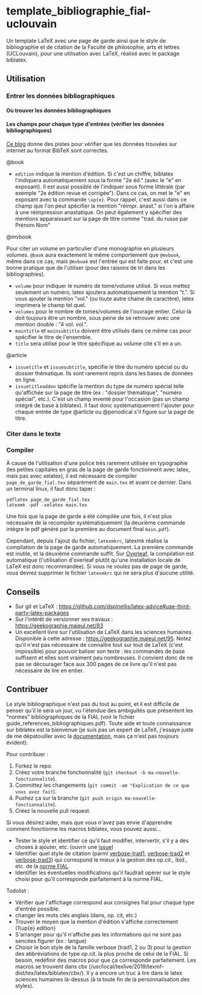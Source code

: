 # template_bibliographie_fial-uclouvain
Un template LaTeX avec une page de garde ainsi que le style de bibliographie et de citation de la Faculté de philosophie, arts et lettres (UCLouvain), pour une utilisation avec LaTeX, réalisé avec le package biblatex.

## Utilisation

### Entrer les données bibliographiques

#### Où trouver les données bibliographiques

#### Les champs pour chaque type d'entrées (vérifier les données bibliographiques)

[Ce blog](https://serialmentor.com/blog/2015/10/2/Bibtex) donne des pistes pour vérifier que les données trouvées sur internet au format BibTeX sont correctes.

@book

* `edition` indique la mention d'édition. Si c'est un chiffre, biblatex l'indiquera automatiquement sous la forme "2e éd." (avec le "e" en exposant). Il est aussi possible de l'indiquer sous forme littérale (par exemple "2e édition revue et corrigée"). Dans ce cas, on met le "e" en exposant avec la commande `\up{e}`. Pour rappel, c'est aussi dans ce champ que l'on peut spécifier la mention "réimpr. anast." si l'on a affaire à une réimpression anastatique. On peut également y spécifier des mentions apparaissant sur la page de titre comme "trad. du russe par Prénom Nom"

@mvbook

Pour citer un volume en particulier d'une monographie en plusieurs volumes. `@book` aura exactement le même comportement que `@mvbook`, même dans ce cas, mais `@mvbook` est l'entrée qui est faite pour, et c'est une bonne pratique que de l'utiliser (pour des raisons de tri dans les bibliographies).

* `volume` pour indiquer le numéro de tome/volume utilisé. Si vous mettez seulement un numéro, latex ajoutera automatiquement la mention "t.". Si vous ajouter la mention "vol." (ou toute autre chaine de caractère), latex imprimera le champ tel quel.
* `volumes` pour le nombre de tomes/volumes de l'ouvrage entier. Celui-là doit toujours être un nombre, sous peine de se retrouver avec une mention double : "4 vol. vol.".
* `maintitle` et `mainsubtitle` doivent être utilisés dans ce même cas pour spécifier le titre de l'ensemble.
* `title` sera utilisé pour le titre spécifique au volume cité s'il en a un.

@article

* `issuetitle` et `issuesubtitle`, spécifie le titre du numéro spécial ou du dossier thématique. Ils sont rarement repris dans les bases de données en ligne.
* `issuetitleaddon` spécifie la mention du type de numéro spécial telle qu'affichée sur la page de titre (ex : "dossier thématique", "numéro spécial", etc.). C'est un champ inventé pour l'occasion (pas un champ intégré de base à biblatex). Il faut donc systématiquement l'ajouter pour chaque entrée de type @article ou @periodical s'il figure sur la page de titre.

### Citer dans le texte

### Compiler

À cause de l'utilisation d'une police très rarement utilisée en typographie (les petites capitales en gras de la page de garde fonctionnent avec latex, mais pas avec xelatex), il est nécessaire de compiler `page_de_garde_fial.tex` séparément de `main.tex` et avant ce dernier. Dans un terminal linux, il faut donc taper :

    pdflatex page_de_garde_fial.tex
    latexmk -pdf -xelatex main.tex

Une fois que la page de garde a été compilée une fois, il n'est plus nécessaire de la recompiler systématiquement (la deuxième commande intègre le pdf généré par la première au document final `main.pdf`).

Cependant, depuis l'ajout du fichier, `latexmkrc`, latexmk réalise la compilation de la page de garde automatiquement. La première commande est inutile, et la deuxième commande suffit. Sur [Overleaf](https://fr.overleaf.com/login), la compilation est automatique (l'utilisation d'overleaf plutôt qu'une installation locale de LaTeX est donc recommandée). Si vous ne voulez pas de page de garde, vous devrez supprimer le fichier `latexmkrc` qui ne sera plus d'aucune utilité.

## Conseils

* Sur git et LaTeX : https://github.com/dspinellis/latex-advice#use-third-party-latex-packages
* Sur l'intérêt de versionner ses travaux : https://geekographie.maieul.net/83
* Un excellent livre sur l'utilisation de LaTeX dans les sciences humaines. Disponible à cette adresse : https://geekographie.maieul.net/95. Notez qu'il n'est pas nécessaire de connaître tout sur tout de LaTeX (c'est impossible) pour pouvoir baliser son texte : les commandes de base suffisent et elles sont vraiment peu nombreuses. Il convient donc de ne pas se décourager face aux 300 pages de ce livre qu'il n'est pas nécessaire de lire en entier.

## Contribuer

Le style bibliographique n'est pas du tout au point, et il est difficile de penser qu'il le sera un jour, vu l'étendue des ambiguités que présentent les “normes” bibliographiques de la FIAL (voir le fichier guide_references_bibliographiques.pdf). Toute aide et toute connaissance sur biblatex est la bienvenue (je suis pas un expert de LaTeX, j'essaye juste de me dépatouiller avec la [documentation](http://mirrors.ibiblio.org/CTAN/macros/latex/contrib/biblatex/doc/biblatex.pdf), mais ça n'est pas toujours évident).

Pour contribuer :

1. Forkez le repo.
2. Créez votre branche fonctionnalité (`git checkout -b ma-nouvelle-fonctionnalite`).
3. Committez les changements (`git commit -am "Explication de ce que vous avez fait`).
4. Pushez ça sur la branche (`git push origin ma-nouvelle-fonctionnalite`).
5. Créez la nouvelle pull request.

Si vous désirez aider, mais que vous n'avez pas envie d'apprendre comment fonctionne les macros biblatex, vous pouvez aussi...

* Tester le style et identifier ce qu'il faut modifier, intervertir, s'il y a des choses à ajouter, etc. (ouvrir une [issue](https://github.com/jeromevillebrun/template_bibliographie_fial-uclouvain/issues))
* Identifier quel style de citation (parmi [verbose-trad1](http://mirrors.ibiblio.org/CTAN/macros/latex/exptl/biblatex/doc/examples/74-style-verbose-trad1-biber.pdf), [verbose-trad2](http://ctan.math.utah.edu/ctan/tex-archive/macros/latex/contrib/biblatex/doc/examples/75-style-verbose-trad2-bibtex.pdf) et [verbose-trad3](http://ctan.math.washington.edu/tex-archive/macros/latex/exptl/biblatex/doc/examples/76-style-verbose-trad3-bibtex.pdf)) qui correspond le mieux à la gestion des op.cit., ibid., etc. de la [norme FIAL](https://github.com/jeromevillebrun/template_bibliographie_fial-uclouvain/blob/master/guide_references_bibliographiques.pdf).
* Identifier les éventuelles modifications qu'il faudrait opérer sur le style choisi pour qu'il corresponde parfaitement à la norme FIAL.

Todolist :

* Vérifier que l'affichage correspond aux consignes fial pour chaque type d'entrée possible.
* changer les mots clés anglais (dans, op. cit, etc.)
* Trouver le moyen que la mention d'édition s'affiche correctement (1\up{e} edition}
* S'arranger pour qu'il n'affiche pas les informations qui ne sont pas sencées figurer (ex : langue)
* Choisir le bon style de la famille verbose (trad1, 2 ou 3) pour la gestion des abbréviations de type op.cit. la plus proche de celui de la FIAL. Si besoin, redéfinir des macros pour que ça corresponde parfaitement. Les macros se trouvent dans cbx (/usr/local/texlive/2019/texmf-dist/tex/latex/biblatex/cbx/). Il y a encore un truc à lire dans le latex sciences humaines là-dessus (à la toute fin de la personnalisation des styles).
